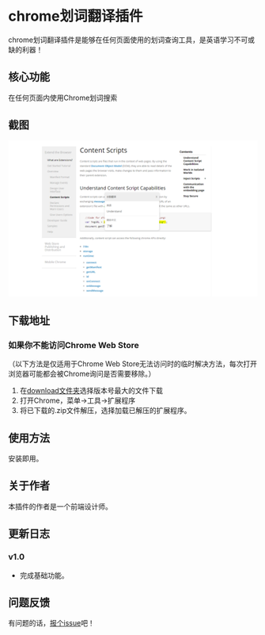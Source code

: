 # chrome划词翻译插件

chrome划词翻译插件是能够在任何页面使用的划词查询工具，是英语学习不可或缺的利器！

## 核心功能

在任何页面内使用Chrome划词搜索

## 截图

![](https://github.com/jiaxiaoweist/translation-extensions/blob/master/res/screenshoot-1.png)

## 下载地址
### 如果你不能访问Chrome Web Store

（以下方法是仅适用于Chrome Web Store无法访问时的临时解决方法，每次打开浏览器可能都会被Chrome询问是否需要移除。）

1. 在<a href="https://github.com/Ovilia/handian-chrome-extension/tree/master/download">download文件夹</a>选择版本号最大的文件下载
2. 打开Chrome，菜单->工具->扩展程序
3. 将已下载的.zip文件解压，选择加载已解压的扩展程序。

## 使用方法

安装即用。


## 关于作者

本插件的作者是一个前端设计师。

## 更新日志

### v1.0

- 完成基础功能。

## 问题反馈

有问题的话，<a href="https://github.com/jiaxiaoweist/translation-extensions/issues/new">报个issue</a>吧！
